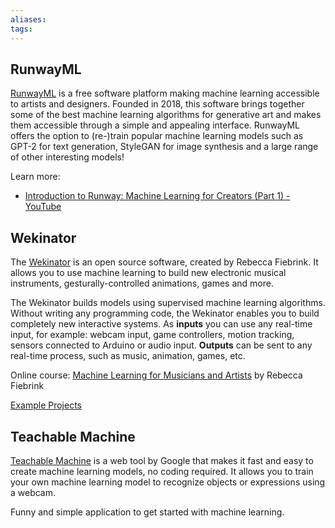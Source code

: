 ```yaml
---
aliases: 
tags: 
---
```


## RunwayML

[RunwayML](https://runwayml.com/) is a free software platform making machine learning accessible to artists and designers. Founded in 2018, this software brings together some of the best machine learning algorithms for generative art and makes them accessible through a simple and appealing interface. RunwayML offers the option to (re-)train popular machine learning models such as GPT-2 for text generation, StyleGAN for image synthesis and a large range of other interesting models!

Learn more:

- [Introduction to Runway: Machine Learning for Creators (Part 1) - YouTube](https://www.youtube.com/watch?v=ARnf4ilr9Hc)

## Wekinator

The [Wekinator](http://www.wekinator.org/) is an open source software, created by Rebecca Fiebrink. It allows you to use machine learning to build new electronic musical instruments, gesturally-controlled animations, games and more.

The Wekinator builds models using supervised machine learning algorithms.
Without writing any programming code, the Wekinator enables you to build completely new interactive systems. As **inputs** you can use any real-time input, for example: webcam input, game controllers, motion tracking, sensors connected to Arduino or audio input. **Outputs** can be sent to any real-time process, such as music, animation, games, etc.

Online course: [Machine Learning for Musicians and Artists](https://www.kadenze.com/courses/machine-learning-for-musicians-and-artists/info) by Rebecca Fiebrink

[Example Projects](http://www.wekinator.org/example-projects/)

## Teachable Machine

[Teachable Machine](https://teachablemachine.withgoogle.com/) is a web tool by Google that makes it fast and easy to create machine learning models, no coding required. It allows you to train your own machine learning model to recognize objects or expressions using a webcam.

Funny and simple application to get started with machine learning.
